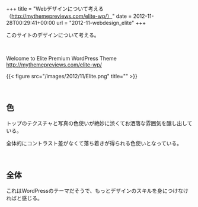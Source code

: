 +++
title = "Webデザインについて考える（http://mythemepreviews.com/elite-wp/）"
date = 2012-11-28T00:29:41+00:00
url = "2012-11-webdesign_elite"
+++
&nbsp;

このサイトのデザインについて考える。

&nbsp;

Welcome to Elite Premium WordPress Theme  
<http://mythemepreviews.com/elite-wp/>

{{< figure src="/images/2012/11/Elite.png" title="" >}}

&nbsp;

## 色

トップのテクスチャと写真の色使いが絶妙に渋くてお洒落な雰囲気を醸し出している。

全体的にコントラスト差がなくて落ち着きが得られる色使いとなっている。

&nbsp;

## 全体

これはWordPressのテーマだそうで、もっとデザインのスキルを身につけなければと感じる。